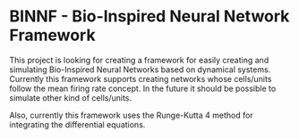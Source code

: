 # BINNF - Bio-Inspired Neural Network Framework

This project is looking for creating a framework for easily creating and simulating Bio-Inspired Neural Networks based on dynamical systems. Currently this framework supports creating networks whose cells/units follow the mean firing rate concept. In the future it should be possible to simulate other kind of cells/units.

Also, currently this framework uses the Runge-Kutta 4 method for integrating the differential equations. 
